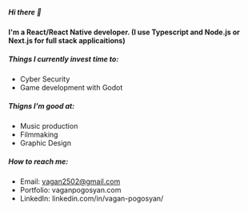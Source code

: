 ##### Hi there 👋

#### I'm a React/React Native developer. (I use Typescript and Node.js or Next.js for full stack applicaitions)

##### Things I currently invest time to:
- Cyber Security
- Game development with Godot

##### Thigns I'm good at:
- Music production
- Filmmaking
- Graphic Design

##### How to reach me:
- Email: vagan2502@gmail.com
- Portfolio: vaganpogosyan.com
- LinkedIn: linkedin.com/in/vagan-pogosyan/
